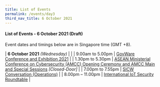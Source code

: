 ```yaml
---
title: List of Events
permalink: /events/day3
third_nav_title: 6 October 2021
---
```


#### **List of Events - 6 October 2021 (Draft)**

Event dates and timings below are in Singapore time (GMT +8). 

| **6 October 2021** *(Wednesday)* |                                                                                                |
| 9.00am to 5.00pm           | [GovWare Conference and Exhibition 2021](/events/govware2)                                                         |
| 1.30pm to 5.30pm           | [ASEAN Ministerial Conference on Cybersecurity (AMCC) Opening Ceremony and AMCC Main and Special Sessions](/events/amcc) *[Closed-Door]* |
| 7.00pm to 7.55pm           | [SICW Conversation (Operations)](/events/sicw-conversation-operations)                                                                 |
| 8.00pm – 11.00pm                | [International IoT Security Roundtable](/events/iot1)                                                          |
